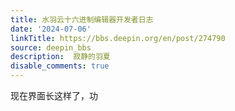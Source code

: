 ```yaml
---
title: 水羽云十六进制编辑器开发者日志
date: '2024-07-06'
linkTitle: https://bbs.deepin.org/en/post/274790
source: deepin_bbs
description:  寂静的羽夏 
disable_comments: true
---
```

现在界面长这样了，功
